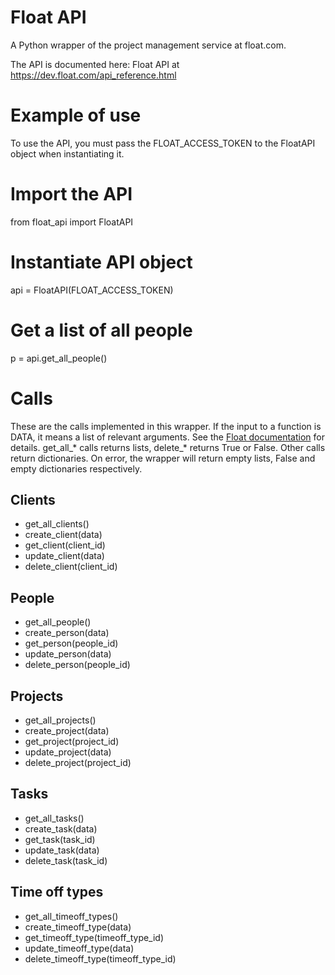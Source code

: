 # Float API

A Python wrapper of the project management service at float.com.

The API is documented here:
Float API at https://dev.float.com/api_reference.html

# Example of use
To use the API, you must pass the FLOAT_ACCESS_TOKEN to the FloatAPI
object when instantiating it.


  # Import the API
  from float_api import FloatAPI
  
  # Instantiate API object
  api = FloatAPI(FLOAT_ACCESS_TOKEN)
  
  # Get a list of all people
  p = api.get_all_people()


# Calls
These are the calls implemented in this wrapper. If the input to a function
is DATA, it means a list of relevant arguments. See the
[Float documentation](https://dev.float.com/api_reference.html)
for details. get_all_* calls returns lists, delete_* returns True or False.
Other calls return dictionaries. On error, the wrapper will return empty
lists, False and empty dictionaries respectively.

## Clients

* get_all_clients()
* create_client(data)
* get_client(client_id)
* update_client(data)
* delete_client(client_id)


## People

* get_all_people()
* create_person(data)
* get_person(people_id)
* update_person(data)
* delete_person(people_id)


## Projects

* get_all_projects()
* create_project(data)
* get_project(project_id)
* update_project(data)
* delete_project(project_id)


## Tasks

* get_all_tasks()
* create_task(data)
* get_task(task_id)
* update_task(data)
* delete_task(task_id)

## Time off types

* get_all_timeoff_types()
* create_timeoff_type(data)
* get_timeoff_type(timeoff_type_id)
* update_timeoff_type(data)
* delete_timeoff_type(timeoff_type_id)


